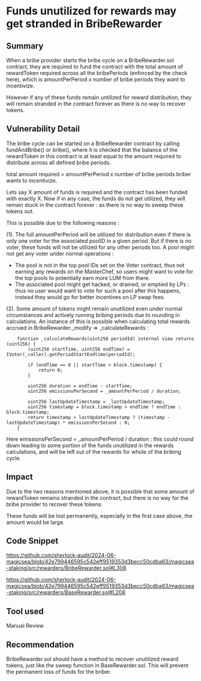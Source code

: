 # Funds unutilized for rewards may get stranded in BribeRewarder
## Summary
When a bribe provider starts the bribe cycle on a BribeRewarder.sol contract, they are required to fund the contract with the total amount of rewardToken required across all the bribePeriods (enforced by the check here), which is amountPerPeriod x number of bribe periods they want to incentivize.

However if any of these funds remain untilized for reward distribution, they will remain stranded in the contract forever as there is no way to recover tokens.

## Vulnerability Detail
The bribe cycle can be started on a BribeRewarder contract by calling fundAndBribe() or bribe(), where it is checked that the balance of the rewardToken in this contract is at least equal to the amount required to distribute across all defined bribe periods.

total amount required = amountPerPeriod x number of bribe periods briber wants to incentivize.

Lets say X amount of funds is required and the contract has been funded with exactly X.
Now if in any case, the funds do not get utilized, they will remain stuck in the contract forever : as there is no way to sweep these tokens out.

This is possible due to the following reasons :

(1). The full amountPerPeriod will be utilized for distribution even if there is only one voter for the associated poolID in a given period. But if there is no voter, these funds will not be utilized for any other periods too. A pool might not get any voter under normal operations :

* The pool is not in the top pool IDs set on the Voter contract, thus not earning any rewards on the MasterChef, so users might want to vote for the top pools to potentially earn more LUM from there.
* The associated pool might get hacked, or drained, or emptied by LPs : thus no user would want to vote for such a pool after this happens, instead they would go for better incentives on LP swap fees.

(2). Some amount of tokens might remain unutilized even under normal circumstances and actively running bribing periods due to rounding in calculations. An instance of this is possible when calculating total rewards accrued in BribeRewarder._modify => _calculateRewards :

```solidity
    function _calculateRewards(uint256 periodId) internal view returns (uint256) {
        (uint256 startTime, uint256 endTime) = IVoter(_caller).getPeriodStartEndtime(periodId);

        if (endTime == 0 || startTime > block.timestamp) {
            return 0;
        }

        uint256 duration = endTime - startTime;
        uint256 emissionsPerSecond = _amountPerPeriod / duration;

        uint256 lastUpdateTimestamp = _lastUpdateTimestamp;
        uint256 timestamp = block.timestamp > endTime ? endTime : block.timestamp;
        return timestamp > lastUpdateTimestamp ? (timestamp - lastUpdateTimestamp) * emissionsPerSecond : 0;
    }
```
Here emissionsPerSecond = _amountPerPeriod / duration : this could round down leading to some portion of the funds unutilized in the rewards calculations, and will be left out of the rewards for whole of the bribing cycle.

## Impact
Due to the two reasons mentioned above, it is possible that some amount of rewardToken remains stranded in the contract, but there is no way for the bribe provider to recover these tokens.

These funds will be lost permanently, especially in the first case above, the amount would be large.

## Code Snippet
https://github.com/sherlock-audit/2024-06-magicsea/blob/42e799446595c542eff9519353d3becc50cdba63/magicsea-staking/src/rewarders/BribeRewarder.sol#L308

https://github.com/sherlock-audit/2024-06-magicsea/blob/42e799446595c542eff9519353d3becc50cdba63/magicsea-staking/src/rewarders/BaseRewarder.sol#L208

## Tool used
Manual Review

## Recommendation
BribeRewarder.sol should have a method to recover unutilized reward tokens, just like the sweep function in BaseRewarder.sol. This will prevent the permanent loss of funds for the briber.